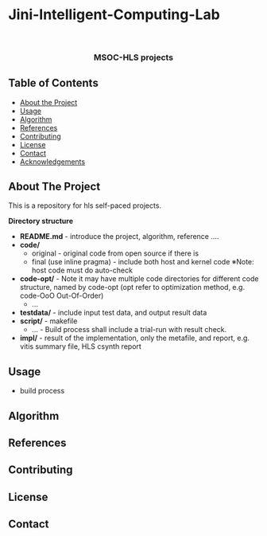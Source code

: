 # Jini-Intelligent-Computing-Lab



<br />
<p align="center">

  <h3 align="center">MSOC-HLS projects </h3>
  
</p>



<!-- TABLE OF CONTENTS -->
## Table of Contents

* [About the Project](#about-the-project)
* [Usage](#usage)
* [Algorithm](#Algorithm)
* [References](#References)
* [Contributing](#contributing)
* [License](#license)
* [Contact](#contact)
* [Acknowledgements](#acknowledgements)



<!-- ABOUT THE PROJECT -->
## About The Project
This is a repository for hls self-paced projects.

**Directory structure**
* **README.md** - introduce the project, algorithm, reference ....
* **code/**
  * original - original code from open source if there is 
  * final (use inline pragma) - include both host and kernel code ※Note: host code must do auto-check
* **code-opt/** - Note it may have multiple code directories for different code structure, named by code-opt  (opt refer to optimization method, e.g. code-OoO  Out-Of-Order)
  * ...
* **testdata/** - include input test data, and output result data
* **script/** - makefile
  * ... - Build process shall include a trial-run with result check. 
* **impl/** - result of the implementation, only the metafile, and report, e.g. vitis summary file, HLS csynth report
      


<!-- USAGE EXAMPLES -->
## Usage
* build process

## Algorithm


## References

<!-- CONTRIBUTING -->
## Contributing



<!-- LICENSE -->
## License



<!-- CONTACT -->
## Contact
